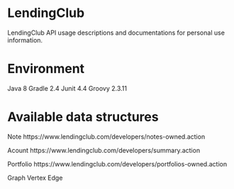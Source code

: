 # LendingClub
LendingClub API usage descriptions and documentations for personal use information.
# Environment
Java 8
Gradle 2.4
Junit 4.4
Groovy 2.3.11
# Available data structures
<p>Note https://www.lendingclub.com/developers/notes-owned.action</p>
<p>Acount https://www.lendingclub.com/developers/summary.action</p>
<p>Portfolio https://www.lendingclub.com/developers/portfolios-owned.action</p>
Graph
Vertex
Edge

